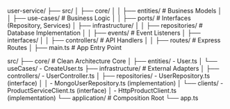 user-service/
├── src/
│   ├── core/
│   │   ├── entities/        # Business Models
│   │   ├── use-cases/       # Business Logic
│   │   ├── ports/           # Interfaces (Repository, Services)
│   ├── infrastructure/
│   │   ├── repositories/    # Database Implementation
│   │   ├── events/          # Event Listeners
│   ├── interfaces/
│   │   ├── controllers/     # API Handlers
│   │   ├── routes/          # Express Routes
│   ├── main.ts              # App Entry Point


src/
├── core/              # Clean Architecture Core
│   ├── entities/        - User.ts
│   └── useCases/        - CreateUser.ts
├── infrastructure/    # External Adapters
│   ├── controllers/     - UserController.ts
│   ├── repositories/    - UserRepository.ts (interface)
│   │                   - MongoUserRepository.ts (implementation)
│   └── clients/         - ProductServiceClient.ts (interface)
│                       - HttpProductClient.ts (implementation)
└── application/       # Composition Root
    └── app.ts